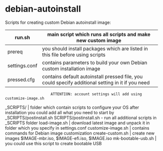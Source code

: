 # debian-autoinstall

Scripts for creating custom Debian autoinstall image:

   run.sh              | main script which runs all scripts and make new custom image
   --------------------|--------------------------------------------------------------
   prereq              | you should install packages which are listed in this file before using scripts
   settings.conf       | contains parameters to build your own Debian custom installation image 
   pressed.cfg         | contains default autoinstall pressed file, you could specify additional setting in it if you need
                         ATTENTION: account settings will add using customize-image.sh
   _SCRIPTS/            | folder which contain scripts to configure your OS after installation
                         you could add all what you need to start by _SCRIPTS/postinstall.sh
                         SCRIPTS/postinstall.sh - run all additional scripts in _SCRIPTS folder
   load-image.sh       | download latest image and unpack it in folder which you specify in settings.conf
   customize-image.sh  | contains commands for Debian image customization
   create-custom.sh    | create new images $IMAGE-mbr.iso,  $IMAGE-efi.iso, $IMAGE.iso
   mk-bootable-usb.sh  | you could use this script to create bootable USB
   
   
